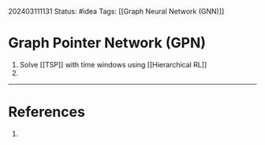 202403111131
Status: #idea
Tags: [[Graph Neural Network (GNN)]]

# Graph Pointer Network (GPN)

1. Solve [[TSP]] with time windows using [[Hierarchical RL]]
2. 
---
# References

1. 